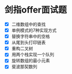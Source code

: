 # 剑指offer面试题
- [x] 二维数组中的查找
- [x] 单例模式的7种实现方式
- [x] 替换字符串中的空格
- [x] 从尾到头打印链表
- [x] 重构二叉树
- [x] 用两个栈实现一个队列
- [x] 旋转数组的最小元素
- [x] 斐波那契数列